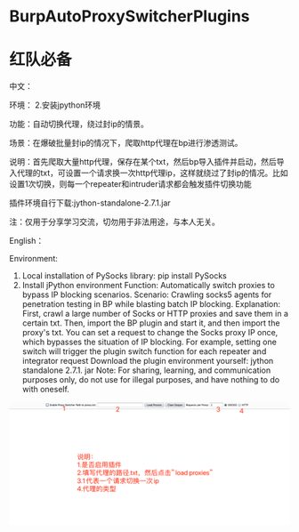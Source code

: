# BurpAutoProxySwitcherPlugins
# 红队必备

中文：


环境： 2.安装jpython环境

功能：自动切换代理，绕过封ip的情景。

场景：在爆破批量封ip的情况下，爬取http代理在bp进行渗透测试。

说明：首先爬取大量http代理，保存在某个txt，然后bp导入插件并启动，然后导入代理的txt，可设置一个请求换一次http代理ip，这样就绕过了封ip的情况。比如设置1次切换，则每一个repeater和intruder请求都会触发插件切换功能

插件环境自行下载:jython-standalone-2.7.1.jar

注：仅用于分享学习交流，切勿用于非法用途，与本人无关。



English：

Environment: 
1. Local installation of PySocks library: pip install PySocks 
2. Install jPython environment
Function: Automatically switch proxies to bypass IP blocking scenarios.
Scenario: Crawling socks5 agents for penetration testing in BP while blasting batch IP blocking.
Explanation: First, crawl a large number of Socks or HTTP proxies and save them in a certain txt. Then, import the BP plugin and start it, and then import the proxy's txt. You can set a request to change the Socks proxy IP once, which bypasses the situation of IP blocking. For example, setting one switch will trigger the plugin switch function for each repeater and integrator request
Download the plugin environment yourself: jython standalone 2.7.1. jar
Note: For sharing, learning, and communication purposes only, do not use for illegal purposes, and have nothing to do with oneself.

![image](https://github.com/Maikefee/BurpAutoProxySwitcherPlugins/blob/main/WX20240613-093041%402x.png)

